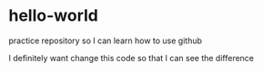 # hello-world
practice repository so I can learn how to use github

I definitely want change this code so that I can see the difference
